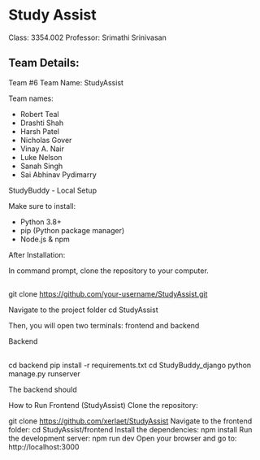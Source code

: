 ﻿# Study Assist

Class: 3354.002
Professor: Srimathi Srinivasan

## Team Details:

Team #6
Team Name: StudyAssist

Team names:
- Robert Teal
- Drashti Shah
- Harsh Patel
- Nicholas Gover
- Vinay A. Nair
- Luke Nelson
- Sanah Singh
- Sai Abhinav Pydimarry

StudyBuddy - Local Setup 

Make sure to install:
- Python 3.8+
- pip (Python package manager)
- Node.js & npm

After Installation: 

In command prompt, clone the repository to your computer.

##
git clone https://github.com/your-username/StudyAssist.git

Navigate to the project folder 
cd StudyAssist

Then, you will open two terminals: frontend and backend 

Backend 
##
cd backend 
pip install -r requirements.txt
cd StudyBuddy_django
python manage.py runserver

The backend should


How to Run Frontend (StudyAssist)
Clone the repository:

git clone https://github.com/xerlaet/StudyAssist
Navigate to the frontend folder:
cd StudyAssist/frontend
Install the dependencies:
npm install
Run the development server:
npm run dev
Open your browser and go to:
http://localhost:3000

